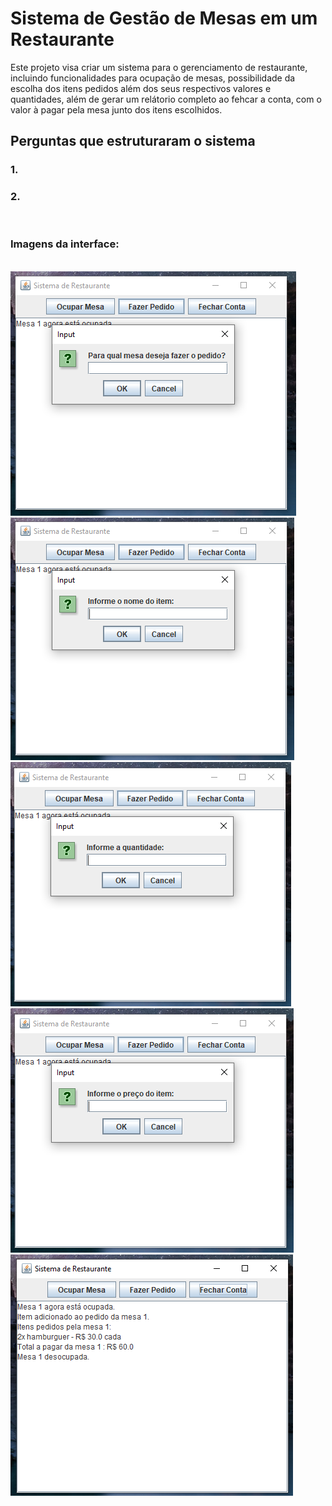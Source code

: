 # Sistema de Gestão de Mesas em um Restaurante

Este projeto visa criar um sistema para o gerenciamento de restaurante, incluindo funcionalidades para ocupação de mesas, possibilidade da escolha dos itens pedidos além dos seus respectivos valores e quantidades, além de gerar um relátorio completo ao fehcar a conta, com o valor à pagar pela mesa junto dos itens escolhidos.

## Perguntas que estruturaram o sistema

### 1. 
### 2. 
<br>
<h3>Imagens da interface:</h3><br>
<img src="https://github.com/hnrq404/gerenciamentoDeRestaurante/blob/main/assets/escolhaDaMesa.png" alt="img-fazer-pedido">
<img src="https://github.com/hnrq404/gerenciamentoDeRestaurante/blob/main/assets/escolhaDoItem.png" alt="img-ocupar-mesa">
<img src="https://github.com/hnrq404/gerenciamentoDeRestaurante/blob/main/assets/quantidadeDeItens.png" alt="img-escolher-quantidade-item">
<img src="https://github.com/hnrq404/gerenciamentoDeRestaurante/blob/main/assets/precoDoItem.png" alt="img-preco-do-item">
<img src="https://github.com/hnrq404/gerenciamentoDeRestaurante/blob/main/assets/fecharConta.png" alt="img-fechar-conta">
